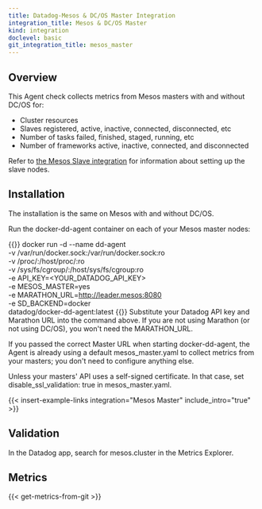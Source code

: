```yaml
---
title: Datadog-Mesos & DC/OS Master Integration
integration_title: Mesos & DC/OS Master
kind: integration
doclevel: basic
git_integration_title: mesos_master
---
```


## Overview

This Agent check collects metrics from Mesos masters with and without DC/OS for:

* Cluster resources
* Slaves registered, active, inactive, connected, disconnected, etc
* Number of tasks failed, finished, staged, running, etc
* Number of frameworks active, inactive, connected, and disconnected

Refer to [the Mesos Slave integration](/integrations/mesos_slave) for information about setting up the slave nodes.

## Installation

The installation is the same on Mesos with and without DC/OS. 

Run the docker-dd-agent container on each of your Mesos master nodes:

{{<highlight shell>}}
docker run -d --name dd-agent \
  -v /var/run/docker.sock:/var/run/docker.sock:ro \
  -v /proc/:/host/proc/:ro \
  -v /sys/fs/cgroup/:/host/sys/fs/cgroup:ro \
  -e API_KEY=<YOUR_DATADOG_API_KEY> \
  -e MESOS_MASTER=yes \
  -e MARATHON_URL=http://leader.mesos:8080 \
  -e SD_BACKEND=docker \
  datadog/docker-dd-agent:latest
{{</highlight>}}
Substitute your Datadog API key and Marathon URL into the command above. If you are not using Marathon (or not using DC/OS), you won't need the MARATHON_URL.

If you passed the correct Master URL when starting docker-dd-agent, the Agent is already using a default mesos_master.yaml to collect metrics from your masters; you don't need to configure anything else.

Unless your masters' API uses a self-signed certificate. In that case, set disable_ssl_validation: true in mesos_master.yaml.

{{< insert-example-links integration="Mesos Master" include_intro="true" >}}


## Validation

In the Datadog app, search for mesos.cluster in the Metrics Explorer.

## Metrics

{{< get-metrics-from-git >}}
